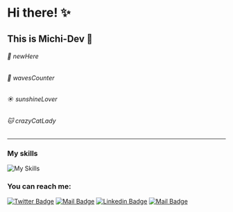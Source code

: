# Hi there!  :sparkles:
## This is Michi-Dev :black_heart:

######  :paw_prints: newHere

######  :ocean: wavesCounter

######  :sunny: sunshineLover

######  :cat: crazyCatLady 

------------
### My skills

![My Skills](https://skillicons.dev/icons?i=vscode,github,git,html,css,js,ps,ai,blender,wordpress,md) 

### You can reach me:

[![Twitter Badge](https://img.shields.io/badge/@im_majo_jojo-1ca0f1?style=flat&labelColor=1ca0f1&logo=twitter&logoColor=white&link=https://twitter.com/Ipenywis)](https://twitter.com/im_majo_jojo) [![Mail Badge](https://img.shields.io/badge/@im_majo_jojo-e84393?style=flat&labelColor=e84393&logo=instagram&logoColor=white)](https://instagram.com/islempenywis) [![Linkedin Badge](https://img.shields.io/badge/Maria_Garces-0e76a8?style=flat&labelColor=0e76a8&logo=linkedin&logoColor=white)](https://www.linkedin.com/in/maria-jose-g-21ab84188/) [![Mail Badge](https://img.shields.io/badge/mj.garcest-c0392b?style=flat&labelColor=c0392b&logo=gmail&logoColor=white)](mailto:mj.garcest@gmail.com)
